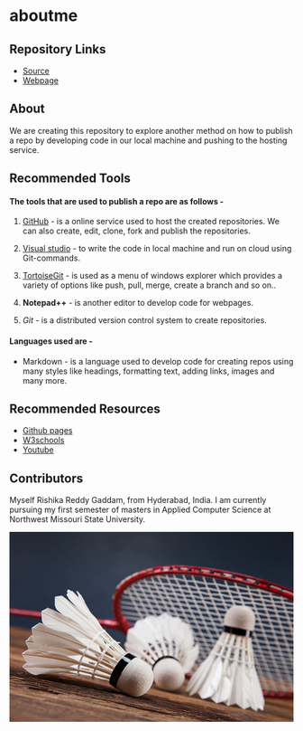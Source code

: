 # aboutme

## Repository Links

- [Source](https://github.com/rishikareddygaddam/aboutme "aboutme")
- [Webpage](https://rishikareddygaddam.github.io/aboutme/ "webpage")

## About

We are creating this repository to explore another method on how to publish a repo by developing code in our local machine and pushing to the hosting service.

## Recommended Tools

#### The tools that are used to publish a repo are as follows -


1. [GitHub](https://github.com/ "github") - is a online service used to host the created repositories. We can also create, edit, clone, fork and publish the repositories.

2. [Visual studio](https://visualstudio.microsoft.com/) - to write the code in local machine and run on cloud using Git-commands.

3. [TortoiseGit](https://tortoisegit.org/ "tortoise git") - is used as a menu of windows explorer which provides a variety of options like push, pull, merge, create a branch and so on..

4. **Notepad++** - is another editor to develop code for webpages.

5. *Git* - is a distributed version control system to create repositories.


#### Languages used are -

- Markdown - is a language used to develop code for creating repos using many styles like headings, formatting text, adding links, images and many more.

## Recommended Resources

- [Github pages](https://guides.github.com/features/pages/)
- [W3schools](https://www.w3schools.com/whatis/whatis_github.asp)
- [Youtube](https://www.youtube.com/watch?v=LR5BYZjuXMU)

## Contributors

Myself Rishika Reddy Gaddam, from Hyderabad, India. I am currently pursuing my first semester of masters  in Applied Computer Science at Northwest Missouri State University. 

![vscode image](https://github.com/rishikareddygaddam/aboutme/raw/master/badminton.jpg?raw=true)
















